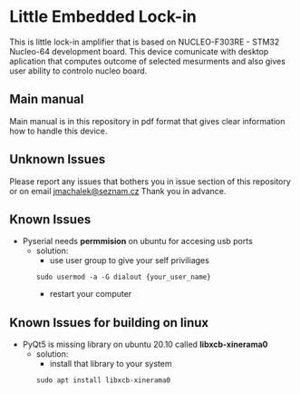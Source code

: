 # Little Embedded Lock-in
This is little lock-in amplifier that is based on NUCLEO-F303RE - STM32 Nucleo-64 development board. This device comunicate with desktop aplication that computes outcome of selected mesurments and also gives user ability to controlo nucleo board.
## Main manual
Main manual is in this repository in pdf format that gives clear information how to handle this device.
## Unknown Issues
Please report any issues that bothers you in issue section of this repository or on email jmachalek@seznam.cz
Thank you in advance.
## Known Issues 
  - Pyserial needs **permmision** on ubuntu for accesing usb ports
    - solution:
      - use user group to give your self priviliages
      ```
      sudo usermod -a -G dialout {your_user_name} 
      ```
      - restart your computer
## Known Issues for building on linux
  - PyQt5 is missing library on ubuntu 20.10 called **libxcb-xinerama0** 
    - solution: 
      - install that library to your system
      ```
      sudo apt install libxcb-xinerama0 
      ```
